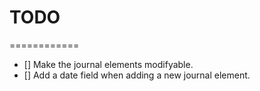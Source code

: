 # TODO

============

- [] Make the journal elements modifyable.
- [] Add a date field when adding a new journal element.
